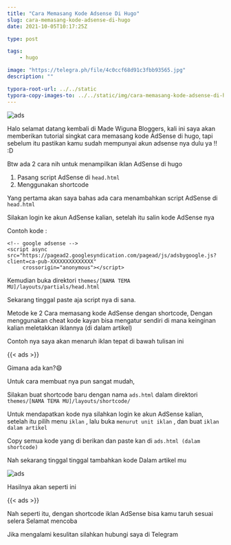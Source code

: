 ```yaml
---
title: "Cara Memasang Kode Adsense Di Hugo"
slug: cara-memasang-kode-adsense-di-hugo
date: 2021-10-05T10:17:25Z

type: post

tags:
    - hugo

image: "https://telegra.ph/file/4c0ccf68d91c3fbb93565.jpg"
description: ""

typora-root-url: ../../static
typora-copy-images-to: ../../static/img/cara-memasang-kode-adsense-di-hugo/
---
```


![ads](https://telegra.ph/file/4c0ccf68d91c3fbb93565.jpg)

Halo selamat datang kembali di Made Wiguna Bloggers, kali ini saya akan memberikan tutorial singkat cara memasang kode AdSense di  hugo, tapi sebelum itu pastikan kamu sudah mempunyai akun adsense nya dulu ya !! :D

Btw ada 2 cara nih untuk menampilkan iklan AdSense di hugo
1. Pasang script AdSense di ```head.html```
2. Menggunakan shortcode

Yang pertama akan saya bahas ada cara menambahkan script AdSense di ``head.html``

Silakan login ke akun AdSense kalian, setelah itu salin kode AdSense nya


Contoh kode :
```shell
<!-- google adsense -->
<script async src="https://pagead2.googlesyndication.com/pagead/js/adsbygoogle.js?client=ca-pub-XXXXXXXXXXXXXX"
     crossorigin="anonymous"></script>
```
Kemudian buka direktori ``themes/[NAMA TEMA MU]/layouts/partials/head.html``

Sekarang tinggal paste aja script nya di sana.


Metode ke 2
 Cara memasang kode AdSense dengan shortcode,
 Dengan menggunakan cheat kode kayan bisa mengatur sendiri di mana keinginan kalian meletakkan iklannya (di dalam artikel)
 
 Contoh nya saya akan menaruh iklan tepat di bawah tulisan ini
 
{{< ads >}}


Gimana ada kan?😄

Untuk cara membuat nya pun sangat mudah, 

Silakan buat shortcode baru dengan nama ``ads.html`` dalam direktori ``themes/[NAMA TEMA MU]/layouts/shortcode/``

Untuk mendapatkan kode nya silahkan login ke akun AdSense kalian, setelah itu pilih menu ``iklan`` , lalu buka `menurut unit iklan` , dan buat `iklan dalam artikel`

Copy semua kode yang di berikan dan paste kan di ``ads.html (dalam shortcode)``

Nah sekarang tinggal tinggal tambahkan kode
Dalam artikel mu

![ads](https://telegra.ph/file/5435fc67f7b7ae50145c9.jpg)

Hasilnya akan seperti ini

{{< ads >}}

Nah seperti itu, dengan shortcode iklan AdSense bisa kamu taruh sesuai selera 
Selamat mencoba

Jika mengalami kesulitan silahkan hubungi saya di Telegram
